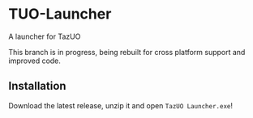 # TUO-Launcher
A launcher for TazUO  

This branch is in progress, being rebuilt for cross platform support and improved code.



## Installation  
Download the latest release, unzip it and open `TazUO Launcher.exe`!
